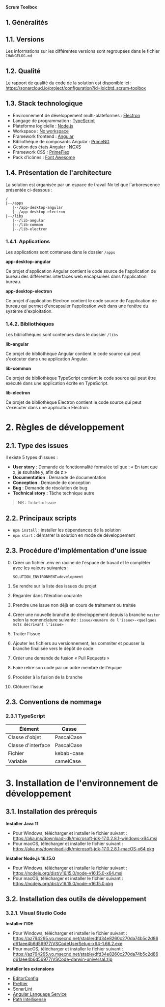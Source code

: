 **Scrum Toolbox**

## 1. Généralités

## 1.1. Versions

Les informations sur les différentes versions sont regroupées dans le fichier `CHANGELOG.md`

## 1.2. Qualité

Le rapport de qualité du code de la solution est disponible ici : https://sonarcloud.io/project/configuration?id=loicbtd_scrum-toolbox

## 1.3. Stack technologique

-   Environnement de développement multi-plateformes : [Electron](https://www.electronjs.org/)
-   Langage de programmation : [TypeScript](https://www.typescriptlang.org/)
-   Plateforme logicielle : [Node.js](https://nodejs.org/)
-   Workspace : [Nx workspace](https://nx.dev/)
-   Framework frontend : [Angular](https://angular.io/)
-   Bibliothèque de composants Angular : [PrimeNG](https://primefaces.org/primeng/showcase)
-   Gestion des états Angular : [NGXS](https://www.ngxs.io/)
-   Framework CSS : [PrimeFlex](https://www.primefaces.org/primeflex/display)
-   Pack d'icônes : [Font Awesome](https://fontawesome.com/)

## 1.4. Présentation de l'architecture

La solution est organisée par un espace de travail Nx tel que l'arborescence présentée ci-dessous :

```
/
|--/apps
   |--/app-desktop-angular
   |--/app-desktop-electron
|--/libs
   |--/lib-angular
   |--/lib-common
   |--/lib-electron
```

### 1.4.1. Applications

Les applications sont contenues dans le dossier `/apps`

**app-desktop-angular**

Ce projet d'application Angular contient le code source de l'application de bureau des différentes interfaces web encapsulées dans l'application bureau.

**app-desktop-electron**

Ce projet d'application Electron contient le code source de l'application de bureau qui permet d'encapsuler l'application web dans une fenêtre du système d'exploitation.

### 1.4.2. Bibliothèques

Les bibliothèques sont contenues dans le dossier `/libs`

**lib-angular**

Ce projet de bibliothèque Angular contient le code source qui peut s'exécuter dans une application Angular.

**lib-common**

Ce projet de bibliothèque TypeScript contient le code source qui peut être exécuté dans une application écrite en TypeScript.

**lib-electron**

Ce projet de bibliothèque Electron contient le code source qui peut s'exécuter dans une application Electron.

# 2. Règles de développement

## 2.1. Type des issues

Il existe 5 types d'issues :

-   **User story** : Demande de fonctionnalité formulée tel que : « En tant que x, je souhaite y, afin de z »
-   **Documentation** : Demande de documentation
-   **Conception** : Demande de conception
-   **Bug** : Demande de résolution de bug
-   **Technical story** : Tâche technique autre

> NB : Ticket = Issue

## 2.2. Principaux scripts

-   `npm install` : installer les dépendances de la solution
-   `npm start` : démarrer la solution en mode de développement

## 2.3. Procédure d'implémentation d'une issue

0. Créer un fichier .env en racine de l'espace de travail et le compléter avec les valeurs suivantes :

    ```env
    SOLUTION_ENVIRONMENT=development
    ```

1. Se rendre sur la liste des issues du projet

2. Regarder dans l'itération courante

3. Prendre une issue non déjà en cours de traitement ou traitée

4. Créer une nouvelle branche de développement depuis la branche `master` selon la nomenclature suivante : `issue/<numéro de l'issue>-<quelques mots décrivant l'issue>`

5. Traiter l'issue

6. Ajouter les fichiers au versionnement, les commiter et pousser la branche finalisée vers le dépôt de code

7. Créer une demande de fusion « Pull Requests »
8. Faire relire son code par un autre membre de l'équipe

9. Procéder à la fusion de la branche

10. Clôturer l'issue

## 2.3. Conventions de nommage

### 2.3.1 TypeScript

| Élément            | Casse      |
| ------------------ | ---------- |
| Classe d'objet     | PascalCase |
| Classe d'interface | PascalCase |
| Fichier            | kebab-case |
| Variable           | camelCase  |

# 3. Installation de l'environnement de développement

## 3.1. Installation des prérequis

**Installer Java 11**

-   Pour Windows, télécharger et installer le fichier suivant : https://aka.ms/download-jdk/microsoft-jdk-17.0.2.8.1-windows-x64.msi
-   Pour macOS, télécharger et installer le fichier suivant : https://aka.ms/download-jdk/microsoft-jdk-17.0.2.8.1-macOS-x64.pkg

**Installer Node.js 16.15.0**

-   Pour Windows, télécharger et installer le fichier suivant : https://nodejs.org/dist/v16.15.0/node-v16.15.0-x64.msi
-   Pour macOS, télécharger et installer le fichier suivant : https://nodejs.org/dist/v16.15.0/node-v16.15.0.pkg

## 3.2. Installation des outils de développement

### 3.2.1. Visual Studio Code

**Installer l'IDE**

-   Pour Windows, télécharger et installer le fichier suivant : https://az764295.vo.msecnd.net/stable/dfd34e8260c270da74b5c2d86d61aee4b6d56977/VSCodeUserSetup-x64-1.66.2.exe
-   Pour macOS, télécharger et installer le fichier suivant : https://az764295.vo.msecnd.net/stable/dfd34e8260c270da74b5c2d86d61aee4b6d56977/VSCode-darwin-universal.zip

**Installer les extensions**

-   [EditorConfig](https://marketplace.visualstudio.com/items?itemName=EditorConfig.EditorConfig)
-   [Prettier](https://marketplace.visualstudio.com/items?itemName=esbenp.prettier-vscode)
-   [SonarLint](https://marketplace.visualstudio.com/items?itemName=SonarSource.sonarlint-vscode)
-   [Angular Language Service](https://marketplace.visualstudio.com/items?itemName=Angular.ng-template)
-   [Path Intellisense](https://marketplace.visualstudio.com/items?itemName=christian-kohler.path-intellisense)
